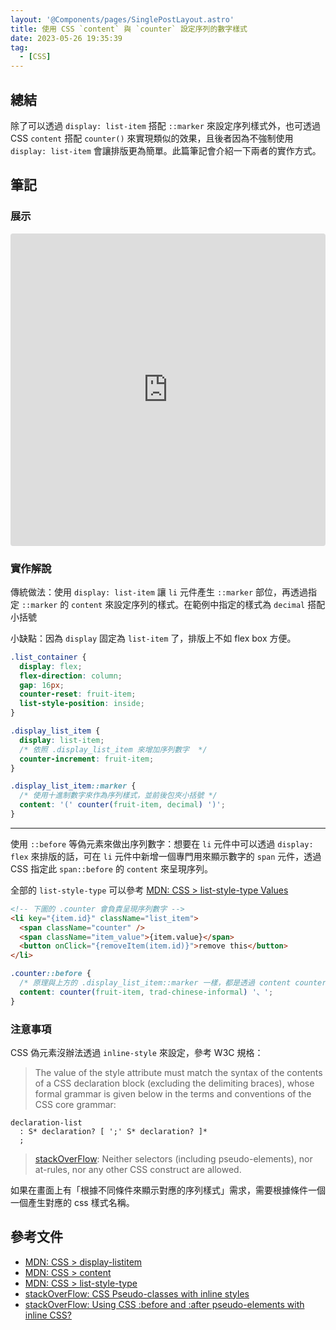 ```yaml
---
layout: '@Components/pages/SinglePostLayout.astro'
title: 使用 CSS `content` 與 `counter` 設定序列的數字樣式
date: 2023-05-26 19:35:39
tag:
  - [CSS]
---
```


## 總結

除了可以透過 `display: list-item` 搭配 `::marker` 來設定序列樣式外，也可透過 CSS `content` 搭配 `counter()` 來實現類似的效果，且後者因為不強制使用 `display: list-item` 會讓排版更為簡單。此篇筆記會介紹一下兩者的實作方式。

## 筆記

### 展示

<iframe src="https://codesandbox.io/embed/css-content-with-counter-6mkfsi?fontsize=14&hidenavigation=1&module=%2Fsrc%2Fstyles.css&theme=dark"
     style="width:100%; height:500px; border:0; border-radius: 4px; overflow:hidden;"
     title="CSS content with counter"
     allow="accelerometer; ambient-light-sensor; camera; encrypted-media; geolocation; gyroscope; hid; microphone; midi; payment; usb; vr; xr-spatial-tracking"
     sandbox="allow-forms allow-modals allow-popups allow-presentation allow-same-origin allow-scripts"
   ></iframe>

### 實作解說

傳統做法：使用 `display: list-item` 讓 `li` 元件產生 `::marker` 部位，再透過指定 `::marker` 的 `content` 來設定序列的樣式。在範例中指定的樣式為 `decimal` 搭配小括號

小缺點：因為 `display` 固定為 `list-item` 了，排版上不如 flex box 方便。

```css
.list_container {
  display: flex;
  flex-direction: column;
  gap: 16px;
  counter-reset: fruit-item;
  list-style-position: inside;
}

.display_list_item {
  display: list-item;
  /* 依照 .display_list_item 來增加序列數字  */
  counter-increment: fruit-item;
}

.display_list_item::marker {
  /* 使用十進制數字來作為序列樣式，並前後包夾小括號 */
  content: '(' counter(fruit-item, decimal) ')';
}
```

---

使用 `::before` 等偽元素來做出序列數字：想要在 `li` 元件中可以透過 `display: flex` 來排版的話，可在 `li` 元件中新增一個專門用來顯示數字的 `span` 元件，透過 CSS 指定此 `span::before` 的 `content` 來呈現序列。

全部的 `list-style-type` 可以參考 [MDN: CSS > list-style-type Values](https://developer.mozilla.org/en-US/docs/Web/CSS/list-style-type#values)

```html
<!-- 下圖的 .counter 會負責呈現序列數字 -->
<li key="{item.id}" className="list_item">
  <span className="counter" />
  <span className="item_value">{item.value}</span>
  <button onClick="{removeItem(item.id)}">remove this</button>
</li>
```

```css
.counter::before {
  /* 原理與上方的 .display_list_item::marker 一樣，都是透過 content counter 來指定序列數字樣式 */
  content: counter(fruit-item, trad-chinese-informal) '、';
}
```

### 注意事項

CSS 偽元素沒辦法透過 `inline-style` 來設定，參考 W3C 規格：

> The value of the style attribute must match the syntax of the contents of a CSS declaration block (excluding the delimiting braces), whose formal grammar is given below in the terms and conventions of the CSS core grammar:

```
declaration-list
  : S* declaration? [ ';' S* declaration? ]*
  ;
```

> [stackOverFlow](https://stackoverflow.com/a/5293299): Neither selectors (including pseudo-elements), nor at-rules, nor any other CSS construct are allowed.

如果在畫面上有「根據不同條件來顯示對應的序列樣式」需求，需要根據條件一個一個產生對應的 css 樣式名稱。

## 參考文件

- [MDN: CSS > display-listitem](https://developer.mozilla.org/en-US/docs/Web/CSS/display-listitem)
- [MDN: CSS > content](https://developer.mozilla.org/en-US/docs/Web/CSS/content)
- [MDN: CSS > list-style-type](https://developer.mozilla.org/en-US/docs/Web/CSS/list-style-type)
- [stackOverFlow: CSS Pseudo-classes with inline styles](https://stackoverflow.com/questions/5293280/css-pseudo-classes-with-inline-styles)
- [stackOverFlow: Using CSS :before and :after pseudo-elements with inline CSS?](https://stackoverflow.com/questions/14141374/using-css-before-and-after-pseudo-elements-with-inline-css)
